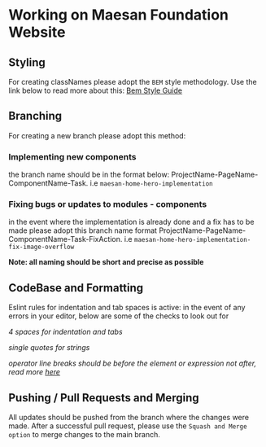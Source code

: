 # Working on Maesan Foundation Website


## Styling

For creating classNames please adopt the `BEM` style methodology. 
Use the link below to read more about this:
[Bem Style Guide](https://www.devbridge.com/articles/implementing-clean-css-bem-method/) 


## Branching

For creating a new branch please adopt this method:

### Implementing new components
the branch name should be in the format below:
ProjectName-PageName-ComponentName-Task. i.e `maesan-home-hero-implementation`

### Fixing bugs or updates to modules - components
in the event where the implementation is already done and a fix has to be made please adopt this branch name format
ProjectName-PageName-ComponentName-Task-FixAction. i.e `maesan-home-hero-implementation-fix-image-overflow`

**Note: all naming should be short and precise as possible**


## CodeBase and Formatting

Eslint rules for indentation and tab spaces is active:
in the event of any errors in your editor, below are some of the checks to look out for

*4 spaces for indentation and tabs*

*single quotes for strings*

*operator line breaks should be before the element or expression not after, read more [here](https://eslint.org/docs/latest/rules/operator-linebreak)*


## Pushing / Pull Requests and Merging

All updates should be pushed from the branch where the changes were made.
After a successful pull request, please use the `Squash and Merge option` to merge changes to the main branch.